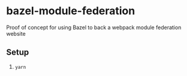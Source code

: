 # bazel-module-federation

Proof of concept for using Bazel to back a webpack module federation website

## Setup

1. `yarn`
